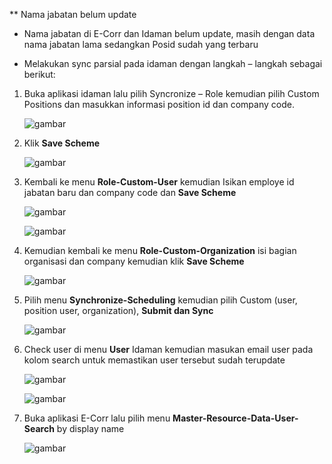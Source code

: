 \*\* Nama jabatan belum update

- Nama jabatan di E-Corr dan Idaman belum update, masih dengan data nama jabatan lama sedangkan Posid sudah yang terbaru

- Melakukan sync parsial pada idaman dengan langkah – langkah sebagai berikut:

1. Buka aplikasi idaman lalu pilih Syncronize – Role kemudian pilih Custom Positions dan masukkan informasi position id dan company code.

    ![gambar](https://raw.githubusercontent.com/Oficioo/Persero-E-Corr-V2/main/FAQ/EN1.png)
 
2.	Klik **Save Scheme**

    ![gambar](https://raw.githubusercontent.com/Oficioo/Persero-E-Corr-V2/main/FAQ/EN2.png)


3. Kembali ke menu **Role-Custom-User** kemudian Isikan employe id jabatan baru dan company code dan **Save Scheme**

     ![gambar](https://raw.githubusercontent.com/Oficioo/Persero-E-Corr-V2/main/FAQ/EN3.png)

    ![gambar](https://raw.githubusercontent.com/Oficioo/Persero-E-Corr-V2/main/FAQ/EN4.png)

4. Kemudian kembali ke menu **Role-Custom-Organization** isi bagian organisasi dan company kemudian klik **Save Scheme**

    ![gambar](https://raw.githubusercontent.com/Oficioo/Persero-E-Corr-V2/main/FAQ/EN5.png)

5. Pilih menu **Synchronize-Scheduling** kemudian pilih Custom (user, position user, organization), **Submit dan Sync**

    ![gambar](https://raw.githubusercontent.com/Oficioo/Persero-E-Corr-V2/main/FAQ/EN6.png)

6. Check user di menu **User** Idaman  kemudian masukan email user pada kolom search untuk memastikan user tersebut sudah terupdate

    ![gambar](https://raw.githubusercontent.com/Oficioo/Persero-E-Corr-V2/main/FAQ/EN7.png)

    ![gambar](https://raw.githubusercontent.com/Oficioo/Persero-E-Corr-V2/main/FAQ/EN8.png)
    
  

7. Buka aplikasi E-Corr lalu pilih menu **Master-Resource-Data-User-Search** by display name

    ![gambar](https://raw.githubusercontent.com/Oficioo/Persero-E-Corr-V2/main/FAQ/EN9.png)

